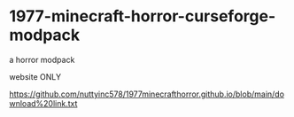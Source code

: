 # 1977-minecraft-horror-curseforge-modpack
a horror modpack


website ONLY

https://github.com/nuttyinc578/1977minecrafthorror.github.io/blob/main/download%20link.txt
